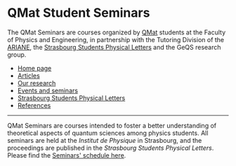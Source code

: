 # QMat Student Seminars

The QMat Seminars are courses organized by [QMat](https://qmat.unistra.fr/) students at the Faculty of Physics and Engineering, in partnership with the Tutoring Division of the [ARIANE](https://www.asso-ariane.fr/), the [Strasbourg Students Physical Letters](https://2spl.odoo.com/) and the GeQS research group.

- [Home page](../index.md)
- [Articles](../articles.md)
- [Our research](../research.md)
- [Events and seminars](../events.md)
- [Strasbourg Students Physical Letters](../journal.md)
- [References](../references.md)

* * *

QMat Seminars are courses intended to foster a better understanding of theoretical aspects of quantum sciences among physics students. All seminars are held at the _Institut de Physique_ in Strasbourg, and the proceedings are published in the _Strasbourg Students Physical Letters_. Please find the [Seminars' schedule here](https://2spl.odoo.com/seminars).
